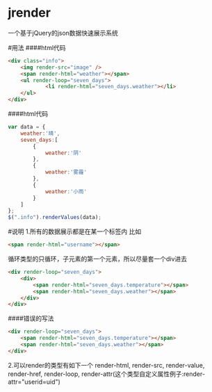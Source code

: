 # jrender
一个基于jQuery的json数据快速展示系统

#用法
####html代码
```html
<div class="info">
	<img render-src="image" />
	<span render-html="weather"></span>
	<ul render-loop="seven_days">
	        <li render-html="seven_days.weather"></li>
	</ul>
</div>
```
####html代码
```javascript
var data = {
    weather:'晴',
    seven_days:[
        {
            weather:'阴'
        },
        {
            weather:'雾霾'
        },
        {
            weather:'小雨'
        }
    ]
};
$(".info").renderValues(data);
```
#说明
1.所有的数据展示都是在某一个标签内
比如
```html
<span render-html="username"></span>
```
循环类型的只循环，子元素的第一个元素，所以尽量套一个div进去
```html
<div render-loop="seven_days">
    <div>
    	<span render-html="seven_days.temperature"></span>
    	<span render-html="seven_days.weather"></span>
    </div>
</div>
```
####错误的写法
```html
<div render-loop="seven_days">
    <span render-html="seven_days.temperature"></span>
    <span render-html="seven_days.weather"></span>
</div>
```

2.可以render的类型有如下一个
render-html, 
render-src, 
render-value, 
render-href, 
render-loop, 
render-attr(这个类型自定义属性例子:render-attr="userid=uid")


